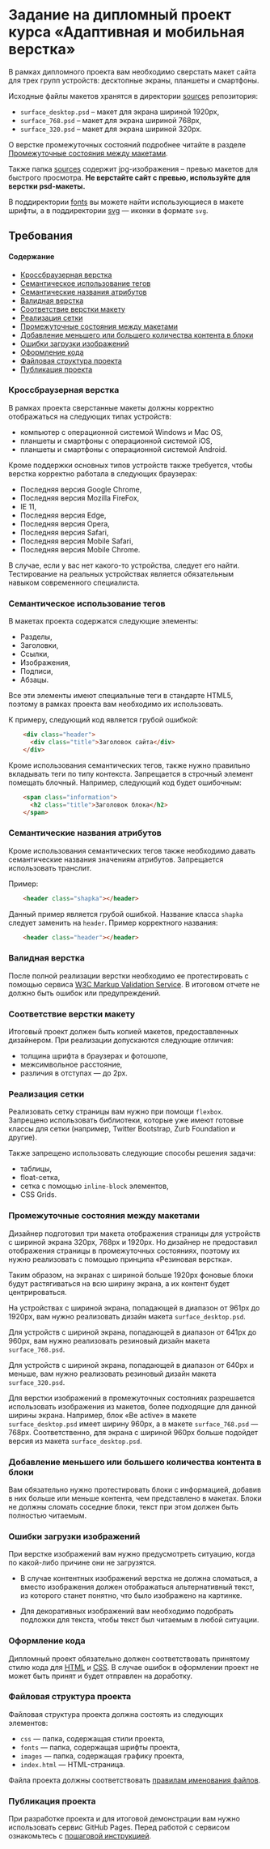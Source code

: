 # Задание на дипломный проект курса «Адаптивная и мобильная верстка»

В рамках дипломного проекта вам необходимо сверстать макет сайта для трех групп устройств: десктопные экраны, планшеты и смартфоны.

Исходные файлы макетов хранятся в директории [sources](./sources/) репозитория:

- `surface_desktop.psd` – макет для экрана шириной 1920px,
- `surface_768.psd` – макет для экрана шириной 768px,
- `surface_320.psd` – макет для экрана шириной 320px.

О верстке промежуточных состояний подробнее читайте в разделе [Промежуточные состояния между макетами](#Промежуточные-состояния-между-макетами).

Также папка [sources](./sources/) содержит jpg-изображения – превью макетов для быстрого просмотра. **Не верстайте сайт с превью, используйте для верстки psd-макеты.**

В поддиректории [fonts](./sources/fonts/) вы можете найти использующиеся в макете шрифты, а в поддиректории [svg](./sources/svg/) — иконки в формате `svg`.

## Требования

#### Содержание
- [Кроссбраузерная верстка](#Кроссбраузерная-верстка)
- [Семантическое использование тегов](#Семантическое-использование-тегов)
- [Семантические названия атрибутов](#Семантические-названия-атрибутов)
- [Валидная верстка](#Валидная-верстка)
- [Соответствие верстки макету](#Соответствие-верстки-макету)
- [Реализация сетки](#Реализация-сетки)
- [Промежуточные состояния между макетами](#Промежуточные-состояния-между-макетами)
- [Добавление меньшего или большего количества контента в блоки](#Добавление-меньшего-или-большего-количества-контента-в-блоки)
- [Ошибки загрузки изображений](#Ошибки-загрузки-изображений)
- [Оформление кода](#Оформление-кода)
- [Файловая структура проекта](#Файловая-структура-проекта)
- [Публикация проекта](#Публикация-проекта)

### Кроссбраузерная верстка
В рамках проекта сверстанные макеты должны корректно отображаться на следующих типах устройств:
- компьютер с операционной системой Windows и Mac OS,
- планшеты и смартфоны с операционной системой iOS,
- планшеты и смартфоны с операционной системой Android.

Кроме поддержки основных типов устройств также требуется, чтобы верстка корректно работала в следующих браузерах:
- Последняя версия Google Chrome,
- Последняя версия Mozilla FireFox,
- IE 11,
- Последняя версия Edge,
- Последняя версия Opera,
- Последняя версия Safari,
- Последняя версия Mobile Safari,
- Последняя версия Mobile Chrome.

В случае, если у вас нет какого-то устройства, следует его найти. Тестирование на реальных устройствах является обязательным навыком современного специалиста.

### Семантическое использование тегов
В макетах проекта содержатся следующие элементы:
- Разделы,
- Заголовки,
- Ссылки,
- Изображения,
- Подписи,
- Абзацы.

Все эти элементы имеют специальные теги в стандарте HTML5, поэтому в рамках проекта вам необходимо их использовать.

К примеру, следующий код является грубой ошибкой:
```html
    <div class="header">
      <div class="title">Заголовок сайта</div>
    </div>
```

Кроме использования семантических тегов, также нужно правильно вкладывать теги по типу контекста. Запрещается в строчный элемент помещать блочный. Например, следующий код будет ошибочным:

```html
    <span class="information">
      <h2 class="title">Заголовок блока</h2>
    </span>
```

### Семантические названия атрибутов
Кроме использования семантических тегов также необходимо давать семантические названия значениям атрибутов. Запрещается использовать транслит. 

Пример:
```html
    <header class="shapka"></header>
```
Данный пример является грубой ошибкой. Название класса `shapka` следует заменить на `header`. Пример корректного названия:
```html
    <header class="header"></header>
```
### Валидная верстка
После полной реализации верстки необходимо ее протестировать с помощью сервиса [W3C Markup Validation Service](https://validator.w3.org). В итоговом отчете не должно быть ошибок или предупреждений.

### Соответствие верстки макету
Итоговый проект должен быть копией макетов, предоставленных дизайнером. При реализации допускаются следующие отличия:
- толщина шрифта в браузерах и фотошопе,
- межсимвольное расстояние,
- различия в отступах — до 2px.

### Реализация сетки
Реализовать сетку страницы вам нужно при помощи `flexbox`. Запрещено использовать библиотеки, которые уже имеют готовые классы для сетки (например, Twitter Bootstrap, Zurb Foundation и другие).

Также запрещено использовать следующие способы решения задачи:
- таблицы,
- float-сетка,
- сетка с помощью `inline-block` элементов,
- CSS Grids.

### Промежуточные состояния между макетами
Дизайнер подготовил три макета отображения страницы для устройств с шириной экрана 320px, 768px и 1920px. Но дизайнер не предоставил отображения страницы в промежуточных состояниях, поэтому их нужно реализовать с помощью принципа «Резиновая верстка».

Таким образом, на экранах с шириной больше 1920px фоновые блоки будут растягиваться на всю ширину экрана, а их контент будет центрироваться.

На устройствах с шириной экрана, попадающей в диапазон от 961px до 1920px, вам нужно реализовать дизайн макета `surface_desktop.psd`.

Для устройств с шириной экрана, попадающей в диапазон от 641px до 960px, вам нужно реализовать резиновый дизайн макета `surface_768.psd`.

Для устройств с шириной экрана, попадающей в диапазон от 640px и меньше, вам нужно реализовать резиновый дизайн макета `surface_320.psd`.

Для верстки изображений в промежуточных состояниях разрешается использовать изображения из макетов, более подходящие для данной ширины экрана. Например, блок «Be active» в макете `surface_desktop.psd` имеет ширину 960px, а в макете `surface_768.psd` — 768px. Соответственно, для экрана с шириной 960px больше подойдет версия из макета `surface_desktop.psd`.

### Добавление меньшего или большего количества контента в блоки
Вам обязательно нужно протестировать блоки с информацией, добавив в них больше или меньше контента, чем представлено в макетах. Блоки не должны сломать соседние блоки, текст при этом должен быть полностью читаемым.

### Ошибки загрузки изображений
При верстке изображений вам нужно предусмотреть ситуацию, когда по какой-либо причине они не загрузятся.

- В случае контентных изображений верстка не должна сломаться, а вместо изображения должен отображаться альтернативный текст, из которого станет понятно, что было изображено на картинке.

- Для декоративных изображений вам необходимо подобрать подложки для текста, чтобы текст был читаемым в любой ситуации. 

### Оформление кода
Дипломный проект обязательно должен соответствовать принятому стилю кода для [HTML](https://netology-university.bitbucket.io/codestyle/html/) и [CSS](https://netology-university.bitbucket.io/codestyle/css/). В случае ошибок в оформлении проект не может быть принят и будет отправлен на доработку. 

### Файловая структура проекта
Файловая структура проекта должна состоять из следующих элементов:
- `css` — папка, содержащая стили проекта,
- `fonts` — папка, содержащая шрифты проекта,
- `images` — папка, содержащая графику проекта,
- `index.html` — HTML-страница.

Файла проекта должны соответствовать [правилам именования файлов](https://netology-university.bitbucket.io/codestyle/naming/).  

### Публикация проекта

При разработке проекта и для итоговой демонстрации вам нужно использовать сервис GitHub Pages. Перед работой с сервисом ознакомьтесь с [пошаговой инструкцией](https://netology-university.bitbucket.io/guides/github-pages/index.html).